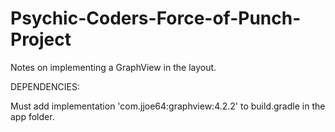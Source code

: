 # Psychic-Coders-Force-of-Punch-Project
Notes on implementing a GraphView in the layout.

DEPENDENCIES:

Must add 
  implementation 'com.jjoe64:graphview:4.2.2'
to build.gradle in the app folder.
